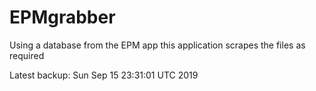 # EPMgrabber
Using a database from the EPM app this application scrapes the files as required


Latest backup: Sun Sep 15 23:31:01 UTC 2019
